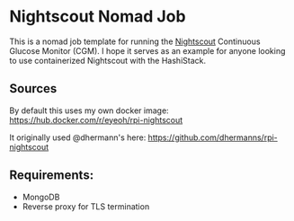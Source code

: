 # Nightscout Nomad Job

This is a nomad job template for running the [Nightscout](https://nightscout.github.io) Continuous Glucose Monitor (CGM). I hope it serves as an example for anyone looking to use containerized Nightscout with the HashiStack. 

## Sources

By default this uses my own docker image: https://hub.docker.com/r/eyeoh/rpi-nightscout

It originally used @dhermann's here: https://github.com/dhermanns/rpi-nightscout

## Requirements:
  - MongoDB
  - Reverse proxy for TLS termination
